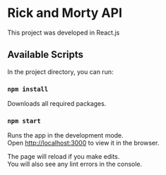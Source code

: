 # Rick and Morty API

This project was developed in React.js

## Available Scripts

In the project directory, you can run:

### `npm install`

Downloads all required packages.

### `npm start`

Runs the app in the development mode.\
Open [http://localhost:3000](http://localhost:3000) to view it in the browser.

The page will reload if you make edits.\
You will also see any lint errors in the console.
